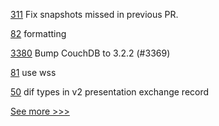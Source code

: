 
[311](https://github.com/hyperledger/aries-mobile-agent-react-native/pull/311) Fix snapshots missed in previous PR.

[82](https://github.com/hyperledger/firefly-sandbox/pull/82) formatting

[3380](https://github.com/hyperledger/fabric/pull/3380) Bump CouchDB to 3.2.2 (#3369)

[81](https://github.com/hyperledger/firefly-sandbox/pull/81) use wss

[50](https://github.com/hyperledger-labs/acapy-java-client/pull/50) dif types in v2 presentation exchange record


[See more >>>](https://start-here.hyperledger.org/pull-requests)
